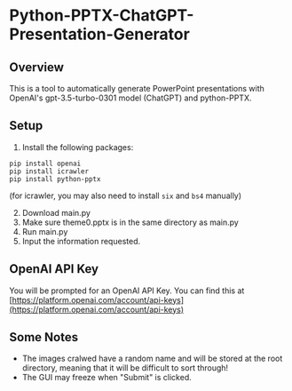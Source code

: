 # Python-PPTX-ChatGPT-Presentation-Generator
## Overview

This is a tool to automatically generate PowerPoint presentations with OpenAI's gpt-3.5-turbo-0301 model (ChatGPT) and python-PPTX.

## Setup

1. Install the following packages:
```
pip install openai
pip install icrawler
pip install python-pptx 
```
(for icrawler, you may also need to install `six` and `bs4` manually)

2. Download main.py
3. Make sure theme0.pptx is in the same directory as main.py
4. Run main.py
5. Input the information requested.

## OpenAI API Key

You will be prompted for an OpenAI API Key. You can find this at [https://platform.openai.com/account/api-keys](https://platform.openai.com/account/api-keys)

## Some Notes

- The images cralwed have a random name and will be stored at the root directory, meaning that it will be difficult to sort through!
- The GUI may freeze when "Submit" is clicked.
